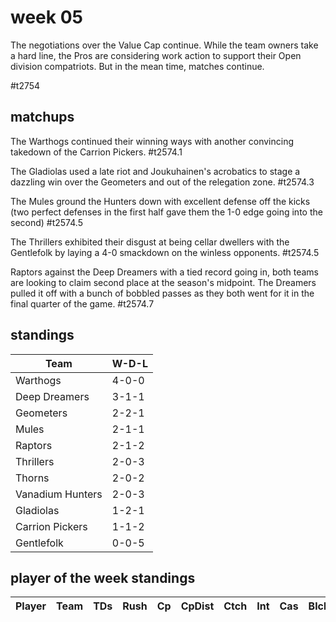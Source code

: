# week 05

The negotiations over the Value Cap continue. While the team owners take a hard line, the Pros are considering work action to support their Open division compatriots. But in the mean time, matches continue.

#t2754

## matchups

 The Warthogs continued their winning ways with another convincing takedown of the Carrion Pickers. #t2574.1
 
 The Gladiolas used a late riot and Joukuhainen's acrobatics to stage a dazzling win over the Geometers and out of the relegation zone. #t2574.3
 
 The Mules ground the Hunters down with excellent defense off the kicks (two perfect defenses in the first half gave them the 1-0 edge going into the second) #t2574.5
 
 The Thrillers exhibited their disgust at being cellar dwellers with the Gentlefolk by laying a 4-0 smackdown on the winless opponents. #t2574.5
 
 Raptors against the Deep Dreamers with a tied record going in, both teams are looking to claim second place at the season's midpoint. The Dreamers pulled it off with a bunch of bobbled passes as they both went for it in the final quarter of the game. #t2574.7
 
 
 

## standings

| Team | W-D-L |
|-------|-----|
| Warthogs | 4-0-0 |
| Deep Dreamers | 3-1-1 |
| Geometers | 2-2-1 |
| Mules | 2-1-1 |
| Raptors | 2-1-2 |
| Thrillers | 2-0-3 |
| Thorns | 2-0-2 |
| Vanadium Hunters | 2-0-3 |
| Gladiolas | 1-2-1 |
| Carrion Pickers | 1-1-2 |
| Gentlefolk | 0-0-5 |

## player of the week standings

| Player            | Team             | TDs  | Rush | Cp   | CpDist | Ctch | Int | Cas  | Blck | Sck | MVP | SPP  |
|-------------------|------------------|------|------|------|----------|---------|---|---|--------|-------|------|------|
